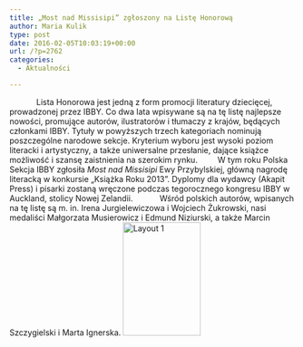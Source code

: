 ```yaml
---
title: „Most nad Missisipi” zgłoszony na Listę Honorową
author: Maria Kulik
type: post
date: 2016-02-05T10:03:19+00:00
url: /?p=2762
categories:
  - Aktualności

---
```


              Lista Honorowa jest jedną z form promocji literatury dziecięcej, prowadzonej przez IBBY. Co dwa lata wpisywane są na tę listę najlepsze nowości, promujące autorów, ilustratorów i tłumaczy z krajów, będących członkami IBBY. Tytuły w powyższych trzech kategoriach nominują poszczególne narodowe sekcje. Kryterium wyboru jest wysoki poziom literacki i artystyczny, a także uniwersalne przesłanie, dające książce możliwość i szansę zaistnienia na szerokim rynku.
        W tym roku Polska Sekcja IBBY zgłosiła <em>Most nad Missisipi</em> Ewy Przybylskiej, główną nagrodę literacką w konkursie „Książka Roku 2013”. Dyplomy dla wydawcy (Akapit Press) i pisarki zostaną wręczone podczas tegorocznego kongresu IBBY w Auckland, stolicy Nowej Zelandii.
           Wśród polskich autorów, wpisanych na tę listę są m. in. Irena Jurgielewiczowa i Wojciech Żukrowski, nasi medaliści Małgorzata Musierowicz i Edmund Niziurski, a także Marcin Szczygielski i Marta Ignerska.
<img class="alignnone size-medium wp-image-2763" src="http://www.ibby.pl/wp-content/uploads/2016/02/Most-nad-Missisipi-137x200.jpg" alt="Layout 1" width="137" height="200" srcset="http://www.ibby.pl/wp-content/uploads/2016/02/Most-nad-Missisipi-137x200.jpg 137w, http://www.ibby.pl/wp-content/uploads/2016/02/Most-nad-Missisipi-69x100.jpg 69w, http://www.ibby.pl/wp-content/uploads/2016/02/Most-nad-Missisipi-768x1118.jpg 768w, http://www.ibby.pl/wp-content/uploads/2016/02/Most-nad-Missisipi-412x600.jpg 412w" sizes="(max-width: 137px) 100vw, 137px" />
 
